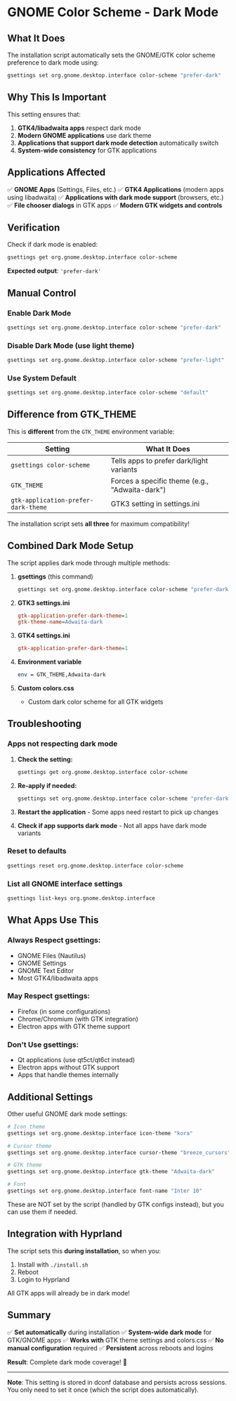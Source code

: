 # GNOME Color Scheme - Dark Mode

## What It Does

The installation script automatically sets the GNOME/GTK color scheme preference to dark mode using:

```bash
gsettings set org.gnome.desktop.interface color-scheme "prefer-dark"
```

## Why This Is Important

This setting ensures that:

1. **GTK4/libadwaita apps** respect dark mode
2. **Modern GNOME applications** use dark theme
3. **Applications that support dark mode detection** automatically switch
4. **System-wide consistency** for GTK applications

## Applications Affected

✅ **GNOME Apps** (Settings, Files, etc.)
✅ **GTK4 Applications** (modern apps using libadwaita)
✅ **Applications with dark mode support** (browsers, etc.)
✅ **File chooser dialogs** in GTK apps
✅ **Modern GTK widgets and controls**

## Verification

Check if dark mode is enabled:

```bash
gsettings get org.gnome.desktop.interface color-scheme
```

**Expected output**: `'prefer-dark'`

## Manual Control

### Enable Dark Mode

```bash
gsettings set org.gnome.desktop.interface color-scheme "prefer-dark"
```

### Disable Dark Mode (use light theme)

```bash
gsettings set org.gnome.desktop.interface color-scheme "prefer-light"
```

### Use System Default

```bash
gsettings set org.gnome.desktop.interface color-scheme "default"
```

## Difference from GTK_THEME

This is **different** from the `GTK_THEME` environment variable:

| Setting | What It Does |
|---------|--------------|
| `gsettings color-scheme` | Tells apps to prefer dark/light variants |
| `GTK_THEME` | Forces a specific theme (e.g., "Adwaita-dark") |
| `gtk-application-prefer-dark-theme` | GTK3 setting in settings.ini |

The installation script sets **all three** for maximum compatibility!

## Combined Dark Mode Setup

The script applies dark mode through multiple methods:

1. **gsettings** (this command)
   ```bash
   gsettings set org.gnome.desktop.interface color-scheme "prefer-dark"
   ```

2. **GTK3 settings.ini**
   ```ini
   gtk-application-prefer-dark-theme=1
   gtk-theme-name=Adwaita-dark
   ```

3. **GTK4 settings.ini**
   ```ini
   gtk-application-prefer-dark-theme=1
   ```

4. **Environment variable**
   ```bash
   env = GTK_THEME,Adwaita-dark
   ```

5. **Custom colors.css**
   - Custom dark color scheme for all GTK widgets

## Troubleshooting

### Apps not respecting dark mode

1. **Check the setting:**
   ```bash
   gsettings get org.gnome.desktop.interface color-scheme
   ```

2. **Re-apply if needed:**
   ```bash
   gsettings set org.gnome.desktop.interface color-scheme "prefer-dark"
   ```

3. **Restart the application** - Some apps need restart to pick up changes

4. **Check if app supports dark mode** - Not all apps have dark mode variants

### Reset to defaults

```bash
gsettings reset org.gnome.desktop.interface color-scheme
```

### List all GNOME interface settings

```bash
gsettings list-keys org.gnome.desktop.interface
```

## What Apps Use This

### Always Respect gsettings:
- GNOME Files (Nautilus)
- GNOME Settings
- GNOME Text Editor
- Most GTK4/libadwaita apps

### May Respect gsettings:
- Firefox (in some configurations)
- Chrome/Chromium (with GTK integration)
- Electron apps with GTK theme support

### Don't Use gsettings:
- Qt applications (use qt5ct/qt6ct instead)
- Electron apps without GTK support
- Apps that handle themes internally

## Additional Settings

Other useful GNOME dark mode settings:

```bash
# Icon theme
gsettings set org.gnome.desktop.interface icon-theme "kora"

# Cursor theme
gsettings set org.gnome.desktop.interface cursor-theme "breeze_cursors"

# GTK theme
gsettings set org.gnome.desktop.interface gtk-theme "Adwaita-dark"

# Font
gsettings set org.gnome.desktop.interface font-name "Inter 10"
```

These are NOT set by the script (handled by GTK configs instead), but you can use them if needed.

## Integration with Hyprland

The script sets this **during installation**, so when you:

1. Install with `./install.sh`
2. Reboot
3. Login to Hyprland

All GTK apps will already be in dark mode!

## Summary

✅ **Set automatically** during installation
✅ **System-wide dark mode** for GTK/GNOME apps
✅ **Works with** GTK theme settings and colors.css
✅ **No manual configuration** required
✅ **Persistent** across reboots and logins

**Result**: Complete dark mode coverage! 🌙

---

**Note**: This setting is stored in dconf database and persists across sessions. You only need to set it once (which the script does automatically).
